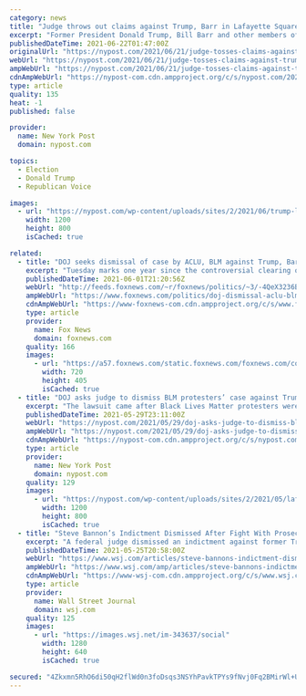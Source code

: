 ```yaml
---
category: news
title: "Judge throws out claims against Trump, Barr in Lafayette Square melee"
excerpt: "Former President Donald Trump, Bill Barr and other members of the Trump administration cannot be sued over the forcible clearing of BLM protesters from Washington DC’s Lafayette Square."
publishedDateTime: 2021-06-22T01:47:00Z
originalUrl: "https://nypost.com/2021/06/21/judge-tosses-claims-against-trump-barr-in-lafayette-sq-melee/"
webUrl: "https://nypost.com/2021/06/21/judge-tosses-claims-against-trump-barr-in-lafayette-sq-melee/"
ampWebUrl: "https://nypost.com/2021/06/21/judge-tosses-claims-against-trump-barr-in-lafayette-sq-melee/amp/"
cdnAmpWebUrl: "https://nypost-com.cdn.ampproject.org/c/s/nypost.com/2021/06/21/judge-tosses-claims-against-trump-barr-in-lafayette-sq-melee/amp/"
type: article
quality: 135
heat: -1
published: false

provider:
  name: New York Post
  domain: nypost.com

topics:
  - Election
  - Donald Trump
  - Republican Voice

images:
  - url: "https://nypost.com/wp-content/uploads/sites/2/2021/06/trump-lafayette-square-518.jpg?quality=90&strip=all&w=1200"
    width: 1200
    height: 800
    isCached: true

related:
  - title: "DOJ seeks dismissal of case by ACLU, BLM against Trump, Barr for clearing Lafayette Park"
    excerpt: "Tuesday marks one year since the controversial clearing of Lafayette Square protesters before President Trump visited St. John’s Church, and Department of Justice (DOJ) lawyers have requested a federal judge toss out cases against former President Trump, former Attorney General Bill Barr and other Trump-era"
    publishedDateTime: 2021-06-01T21:20:56Z
    webUrl: "http://feeds.foxnews.com/~r/foxnews/politics/~3/-4QeX3236BY/doj-dismissal-aclu-blm-trump-barr-clearing-lafayette-park"
    ampWebUrl: "https://www.foxnews.com/politics/doj-dismissal-aclu-blm-trump-barr-clearing-lafayette-park.amp"
    cdnAmpWebUrl: "https://www-foxnews-com.cdn.ampproject.org/c/s/www.foxnews.com/politics/doj-dismissal-aclu-blm-trump-barr-clearing-lafayette-park.amp"
    type: article
    provider:
      name: Fox News
      domain: foxnews.com
    quality: 166
    images:
      - url: "https://a57.foxnews.com/static.foxnews.com/foxnews.com/content/uploads/2020/06/720/405/Lafayette-Park.jpg?ve=1&tl=1"
        width: 720
        height: 405
        isCached: true
  - title: "DOJ asks judge to dismiss BLM protesters’ case against Trump over Lafayette Square"
    excerpt: "The lawsuit came after Black Lives Matter protesters were cleared from Lafayette Park in Washington D.C. by police."
    publishedDateTime: 2021-05-29T23:11:00Z
    webUrl: "https://nypost.com/2021/05/29/doj-asks-judge-to-dismiss-blm-protesters-lafayette-square-case-against-trump/"
    ampWebUrl: "https://nypost.com/2021/05/29/doj-asks-judge-to-dismiss-blm-protesters-lafayette-square-case-against-trump/amp/"
    cdnAmpWebUrl: "https://nypost-com.cdn.ampproject.org/c/s/nypost.com/2021/05/29/doj-asks-judge-to-dismiss-blm-protesters-lafayette-square-case-against-trump/amp/"
    type: article
    provider:
      name: New York Post
      domain: nypost.com
    quality: 129
    images:
      - url: "https://nypost.com/wp-content/uploads/sites/2/2021/05/lafayette-park.jpg?quality=90&strip=all&w=1200"
        width: 1200
        height: 800
        isCached: true
  - title: "Steve Bannon’s Indictment Dismissed After Fight With Prosecutors Over Trump Pardon’s Reach"
    excerpt: "A federal judge dismissed an indictment against former Trump adviser Steve Bannon, declining an unusual request by prosecutors to keep the fraud charges in place despite a presidential pardon."
    publishedDateTime: 2021-05-25T20:58:00Z
    webUrl: "https://www.wsj.com/articles/steve-bannons-indictment-dismissed-after-fight-with-prosecutors-over-pardons-reach-11621978062"
    ampWebUrl: "https://www.wsj.com/amp/articles/steve-bannons-indictment-dismissed-after-fight-with-prosecutors-over-pardons-reach-11621978062"
    cdnAmpWebUrl: "https://www-wsj-com.cdn.ampproject.org/c/s/www.wsj.com/amp/articles/steve-bannons-indictment-dismissed-after-fight-with-prosecutors-over-pardons-reach-11621978062"
    type: article
    provider:
      name: Wall Street Journal
      domain: wsj.com
    quality: 125
    images:
      - url: "https://images.wsj.net/im-343637/social"
        width: 1280
        height: 640
        isCached: true

secured: "4Zkxmn5RhO6di50qH2flWd0n3foDsqs3NSYhPavkTPYs9fNvj0Fq2BMirWl+UUoSlCXW/oWU4+7hLXifULgKKv+40hrP0aAKvGsPqb2Jr04tX5QxvMS/RTlX+wqzyeVtvpLGfR12srpj39sQ6kJgFEL611HcHJGFAyQ7vSNwXkwJP4pdC5QKdRb3ZijFUgzyiOEuBzwkmsphGfFd5Cv1uOWTnt1F0WZImL/zQc3fQVZRYs+SHgXWwCwpXshiHXy3WrJXSOtQQNXL34toTtzVbc1JZ4mG9kiqh5VyxOYMQGP+o0ZdtOb8rb2ahKWN7gX5fCax1gVp6+8IfRG55WrTRSAwBcLOl+Py/N9I3aW8H/w=;4BRWDW/BlNew8SGwCOQ5cw=="
---
```


